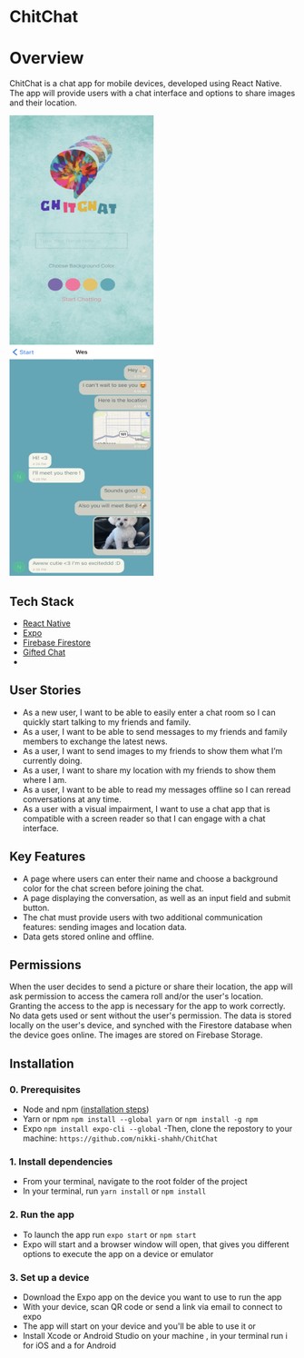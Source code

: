 # ChitChat

# Overview

ChitChat is a chat app for mobile devices, developed using React Native. The app will provide users with a chat interface and options to share images and their location.

<img width="254" height="404" src="https://github.com/nikki-shahh/ChitChat/blob/main/assets/image/IMG_6307.jpg" alt="A screenshot of the app's screens"> <img width="254" height="404" src="https://github.com/nikki-shahh/ChitChat/blob/main/assets/image/IMG_6312.jpg" alt="A screenshot of the app's screens">

## Tech Stack

- [React Native](https://reactnative.dev/)
- [Expo](https://expo.dev/)
- [Firebase Firestore](https://firebase.google.com/)
- [Gifted Chat](https://github.com/FaridSafi/react-native-gifted-chat)
- 
## User Stories

- As a new user, I want to be able to easily enter a chat room so I can quickly start talking to my friends and family.
- As a user, I want to be able to send messages to my friends and family members to exchange the latest news.
- As a user, I want to send images to my friends to show them what I’m currently doing.
- As a user, I want to share my location with my friends to show them where I am.
- As a user, I want to be able to read my messages offline so I can reread conversations at any time.
- As a user with a visual impairment, I want to use a chat app that is compatible with a screen reader so that I can engage with a chat interface.

## Key Features

- A page where users can enter their name and choose a background color for the chat screen before joining the chat.
- A page displaying the conversation, as well as an input field and submit button.
- The chat must provide users with two additional communication features: sending images and location data.
- Data gets stored online and offline.


## Permissions

When the user decides to send a picture or share their location, the app will ask permission to access the camera roll and/or the user's location.
Granting the access to the app is necessary for the app to work correctly.
No data gets used or sent without the user's permission.
The data is stored locally on the user's device, and synched with the Firestore database when the device goes online.
The images are stored on Firebase Storage.

## Installation

### 0. Prerequisites

- Node and npm ([installation steps](https://nodejs.org/en/download/))
- Yarn or npm `npm install --global yarn` or `npm install -g npm`
- Expo `npm install expo-cli --global`
-Then, clone the repostory to your machine:
`https://github.com/nikki-shahh/ChitChat` 

### 1. Install dependencies

- From your terminal, navigate to the root folder of the project
- In your terminal, run `yarn install` or `npm install`

### 2. Run the app

- To launch the app run `expo start` or `npm start`
- Expo will start and a browser window will open, that gives you different options to execute the app on a device or emulator

### 3. Set up a device

- Download the Expo app on the device you want to use to run the app
- With your device, scan QR code or send a link via email to connect to expo
- The app will start on your device and you'll be able to use it 
or
- Install Xcode or Android Studio on your machine , in your terminal run i for iOS and a for Android
